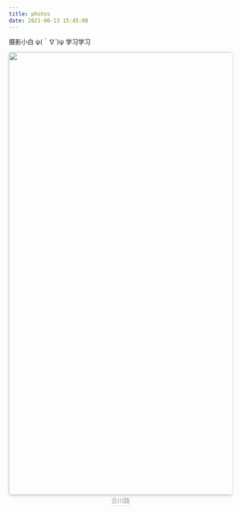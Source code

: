 ```yaml
---
title: photos
date: 2021-06-13 15:45:08
---
```


摄影小白 ψ(｀∇´)ψ 学习学习

<center>
    <img style="border-radius: 0.3125em;
    box-shadow: 0 2px 4px 0 rgba(34,36,38,.12),0 2px 10px 0 rgba(34,36,38,.08);" 
    height="1000px"
    src="/asset/photos/hechuanroad.jpeg">
    <br>
    <div style="color:orange; border-bottom: 1px solid #d9d9d9;
    display: inline-block;
    color: #999;
    padding: 2px;">合川路</div>
</center>

